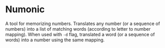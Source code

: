 # Numonic

A tool for memorizing numbers. Translates any number (or a sequence of numbers)
into a list of matching words (according to letter to number mapping). When
used with `-d` flag, translated a word (or a sequence of words) into a number
using the same mapping.
